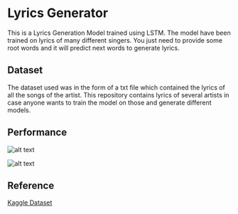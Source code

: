 # Lyrics Generator

This is a Lyrics Generation Model trained using LSTM. The model have been trained on lyrics of many different singers. You just need to provide some root words and it will predict next words to generate lyrics. 

## Dataset
The dataset used was in the form of a txt file which contained the lyrics of all the songs of the artist. 
This repository contains lyrics of several artists in case anyone wants to train the model on those and generate different models. 

## Performance

![alt text](https://github.com/ishantjuyal/Word-Prediction/blob/master/Demo/Lyrics%201.png?raw=true)

![alt text](https://github.com/ishantjuyal/Word-Prediction/blob/master/Demo/Lyrics%202.png?raw=true)

## Reference

[Kaggle Dataset](https://www.kaggle.com/PromptCloudHQ/taylor-swift-song-lyrics-from-all-the-albums)
